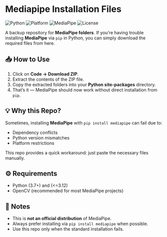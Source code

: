 # Mediapipe Installation Files

![Python](https://img.shields.io/badge/python-%203.9%20%7C%203.10%20%7C%203.11%20%7C%203.12%20-blue?logo=python&logoColor=white)
![Platform](https://img.shields.io/badge/platform-Windows%20%7C%20Linux%20%7C%20MacOS-lightgrey)
![MediaPipe](https://img.shields.io/badge/mediapipe-folders-orange)
![License](https://img.shields.io/badge/license-MIT-green)

A backup repository for **MediaPipe folders**.
If you’re having trouble installing **MediaPipe** via `pip` in Python, you can simply download the required files from here.

## 📥 How to Use

1. Click on **Code → Download ZIP**.
2. Extract the contents of the ZIP file.
3. Copy the extracted folders into your **Python site-packages** directory.
4. That’s it — MediaPipe should now work without direct installation from `pip`.

## 💡 Why this Repo?

Sometimes, installing **MediaPipe** with `pip install mediapipe` can fail due to:

* Dependency conflicts
* Python version mismatches
* Platform restrictions

This repo provides a quick workaround: just paste the necessary files manually.

## ⚙️ Requirements

* Python (3.7+) and (<=3.12)
* OpenCV (recommended for most MediaPipe projects)

## 📌 Notes

* This is **not an official distribution** of MediaPipe.
* Always prefer installing via `pip install mediapipe` when possible.
* Use this repo only when the standard installation fails.